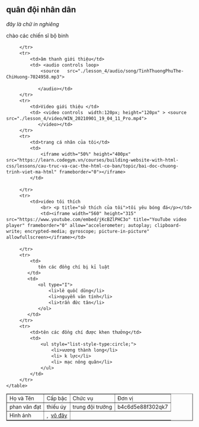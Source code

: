 <!DOCTYPE html>
<html lang="en">
<head>
    <meta charset="UTF-8">
    <meta http-equiv="X-UA-Compatible" content="IE=edge">
    <meta name="viewport" content="width=device-width, initial-scale=1.0">
    <title>Document</title>
</head>
<style>
    img{
        
    }
</style>
<body>
    <h2>quân đội nhân dân</h2>
    <i>đây là chữ in nghiêng</i>
    <br> <p>chào các chiến sĩ bộ binh</p>
    <table border="1">
        <tr>
            <td>Họ và Tên</td>
            <td>Cấp bậc</td>
            <td>Chức vụ</td>
            <td>Đơn vị</td>
        </tr>
        <tr>
            <td>phan văn đạt</td>
            <td>thiếu úy</td>
            <td>trung đội trưởng</td>
            <td>b4c6d5e88f302qk7</td>
        </tr>
         <tr>
             <td>Hình ảnh</td>
             <td><img  height="500px" src="./lesson_4/img/Thư mục mới/tôi và dong chi.jpg" alt="">, <img height="500px" src="./lesson_4/img/Thư mục mới/peaky.jpg" alt="">  <a href="http://old.chiasenhac.vn/">vô đây</a></td>
             
         </tr>
         <tr>
             <td>âm thanh giới thiệu</td>
             <td> <audio controls loop>
                 <source   src="./lesson_4/audio/song/TinhThuongPhuThe-ChiHuong-7024958.mp3">
                
                </audio></td> 
         </tr>
         <tr>
             <td>Video giới thiệu </td>
             <td> <video controls  width:120px; height="120px" > <source src="./lesson_4/video/WIN_20210901_19_04_11_Pro.mp4"> 
                </video></td>
         </tr>
         <tr>
             <td>trang cá nhân của tôi</td>
             <td>
                 <iframe width="50%" height="400px" src="https://learn.codegym.vn/courses/building-website-with-html-css/lessons/cau-truc-va-cac-the-html-co-ban/topic/bai-doc-chuong-trinh-viet-ma-html" frameborder="0"></iframe>
             </td>

         </tr>
         <tr>
             <td>video tôi thích
                 <br> <p title="sở thích của tôi">tôi yêu bóng đá</p></td>
                 <td><iframe width="560" height="315" src="https://www.youtube.com/embed/jKcBZlPHC3o" title="YouTube video player" frameborder="0" allow="accelerometer; autoplay; clipboard-write; encrypted-media; gyroscope; picture-in-picture" allowfullscreen></iframe></td>

         </tr>
         <tr>
             <td>
                tên các đồng chí bị kỉ luật
            </td>
            <td>
                <ol type="I">
                    <li>lê quốc dũng</li>
                    <li>nguyễn văn tính</li>
                    <li>trần đức tân</li>
                </ol>
            </td>
         </tr>
         <tr>
             <td>tên các đồng chí được khen thưởng</td>
             <td>
                 <ul style="list-style-type:circle;">
                     <li>vương thành long</li>
                     <li> k lực</li>
                     <li> mạc nông quân</li>
                 </ul>
             </td>
         </tr>
    </table>
</body>
</html>